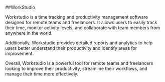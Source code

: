 ##WorkStudio

Workstudio is a time tracking and productivity management software designed for remote teams and freelancers. It allows users to easily track their time, monitor activity levels, and collaborate with team members from anywhere in the world.

Additionally, Workstudio provides detailed reports and analytics to help users better understand their productivity and identify areas for improvement.

Overall, Workstudio is a powerful tool for remote teams and freelancers looking to improve their productivity, streamline their workflows, and manage their time more effectively.
